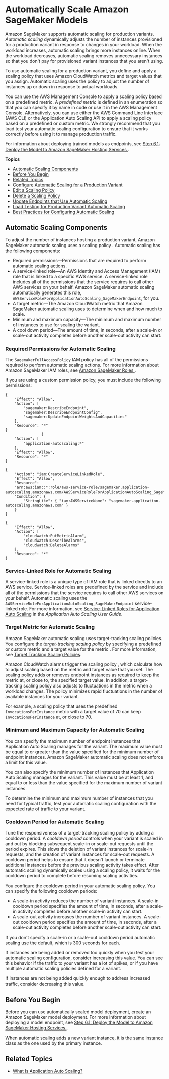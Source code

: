 # Automatically Scale Amazon SageMaker Models<a name="endpoint-auto-scaling"></a>

Amazon SageMaker supports automatic scaling for production variants\. *Automatic scaling* dynamically adjusts the number of instances provisioned for a production variant in response to changes in your workload\. When the workload increases, automatic scaling brings more instances online\. When the workload decreases, automatic scaling removes unnecessary instances so that you don't pay for provisioned variant instances that you aren't using\.

To use automatic scaling for a production variant, you define and apply a scaling policy that uses Amazon CloudWatch metrics and target values that you assign\. Automatic scaling uses the policy to adjust the number of instances up or down in response to actual workloads\.

You can use the AWS Management Console to apply a scaling policy based on a predefined metric\. A *predefined metric* is defined in an enumeration so that you can specify it by name in code or use it in the AWS Management Console\. Alternatively, you can use either the AWS Command Line Interface \(AWS CLI\) or the Application Auto Scaling API to apply a scaling policy based on a predefined or custom metric\. We strongly recommend that you load test your automatic scaling configuration to ensure that it works correctly before using it to manage production traffic\.

For information about deploying trained models as endpoints, see [Step 6\.1: Deploy the Model to Amazon SageMaker Hosting Services ](ex1-deploy-model.md)\. 

**Topics**
+ [Automatic Scaling Components](#endpoint-auto-scaling-policy)
+ [Before You Begin](#endpoint-auto-scaling-target-byb)
+ [Related Topics](#w4aac23c19c21)
+ [Configure Automatic Scaling for a Production Variant](endpoint-auto-scaling-add-policy.md)
+ [Edit a Scaling Policy](endpoint-auto-scaling-edit.md)
+ [Delete a Scaling Policy](endpoint-auto-scaling-delete.md)
+ [Update Endpoints that Use Automatic Scaling](endpoint-scaling-update.md)
+ [Load Testing for Production Variant Automatic Scaling](endpoint-scaling-loadtest.md)
+ [Best Practices for Configuring Automatic Scaling](endpoint-auto-scaling-considerations.md)

## Automatic Scaling Components<a name="endpoint-auto-scaling-policy"></a>

To adjust the number of instances hosting a production variant, Amazon SageMaker automatic scaling uses a scaling policy \. Automatic scaling has the following components:
+ Required permissions—Permissions that are required to perform automatic scaling actions\.
+ A service\-linked role—An AWS Identity and Access Management \(IAM\) role that is linked to a specific AWS service\. A service\-linked role includes all of the permissions that the service requires to call other AWS services on your behalf\. Amazon SageMaker automatic scaling automatically generates this role, `AWSServiceRoleForApplicationAutoScaling_SageMakerEndpoint`, for you\.
+ A target metric—The Amazon CloudWatch metric that Amazon SageMaker automatic scaling uses to determine when and how much to scale\.
+ Minimum and maximum capacity—The minimum and maximum number of instances to use for scaling the variant\.
+ A cool down period—The amount of time, in seconds, after a scale\-in or scale\-out activity completes before another scale\-out activity can start\.

### Required Permissions for Automatic Scaling<a name="endpoint-auto-scaling-permissions"></a>

The `SagemakerFullAccessPolicy` IAM policy has all of the permissions required to perform automatic scaling actions\. For more information about Amazon SageMaker IAM roles, see [Amazon SageMaker Roles ](sagemaker-roles.md)\. 

If you are using a custom permission policy, you must include the following permissions:

```
{ 
	"Effect": "Allow", 
	"Action": [ 
		"sagemaker:DescribeEndpoint", 
		"sagemaker:DescribeEndpointConfig", 
		"sagemaker:UpdateEndpointWeightsAndCapacities" 
	], 
	"Resource": "*"  
}
                {
    "Action": [
        "application-autoscaling:*"
    ],
    "Effect": "Allow",
    "Resource": "*"
}

{
	"Action": "iam:CreateServiceLinkedRole",
	"Effect": "Allow",
	"Resource":
	"arn:aws:iam::*:role/aws-service-role/sagemaker.application-autoscaling.amazonaws.com/AWSServiceRoleForApplicationAutoScaling_SageMakerEndpoint",
	"Condition": {
		"StringLike": { "iam:AWSServiceName": "sagemaker.application-autoscaling.amazonaws.com"	}
	}
}

{ 
	"Effect": "Allow", 
	"Action": [ 
		"cloudwatch:PutMetricAlarm", 
		"cloudwatch:DescribeAlarms", 
		"cloudwatch:DeleteAlarms" 
	], 
	"Resource": "*" 
}
```

### Service\-Linked Role for Automatic Scaling<a name="endpoint-auto-scaling-slr"></a>

A service\-linked role is a unique type of IAM role that is linked directly to an AWS service\. Service\-linked roles are predefined by the service and include all of the permissions that the service requires to call other AWS services on your behalf\. Automatic scaling uses the `AWSServiceRoleForApplicationAutoScaling_SageMakerEndpoint` service\-linked role\. For more information, see [Service\-Linked Roles for Application Auto Scaling](https://docs.aws.amazon.com/autoscaling/application/userguide/application-auto-scaling-service-linked-roles.html) in the *Application Auto Scaling User Guide*\.

### Target Metric for Automatic Scaling<a name="endpoint-auto-scaling-target-metric"></a>

Amazon SageMaker automatic scaling uses target\-tracking scaling policies\. You configure the *target\-tracking scaling policy* by specifying a predefined or custom metric and a target value for the metric \. For more information, see [Target Tracking Scaling Policies](https://docs.aws.amazon.com//autoscaling/application/userguide/application-auto-scaling-target-tracking.html)\. 

Amazon CloudWatch alarms trigger the scaling policy , which calculate how to adjust scaling based on the metric and target value that you set\. The scaling policy adds or removes endpoint instances as required to keep the metric at, or close to, the specified target value\. In addition, a target\-tracking scaling policy also adjusts to fluctuations in the metric when a workload changes\. The policy minimizes rapid fluctuations in the number of available instances for your variant\.

For example, a scaling policy that uses the predefined `InvocationsPerInstance` metric with a target value of 70 can keep `InvocationsPerInstance` at, or close to 70\.

### Minimum and Maximum Capacity for Automatic Scaling<a name="endpoint-auto-scaling-target-capacity"></a>

You can specify the maximum number of endpoint instances that Application Auto Scaling manages for the variant\. The maximum value must be equal to or greater than the value specified for the minimum number of endpoint instances\. Amazon SageMaker automatic scaling does not enforce a limit for this value\.

You can also specify the minimum number of instances that Application Auto Scaling manages for the variant\. This value must be at least 1, and equal to or less than the value specified for the maximum number of variant instances\.

To determine the minimum and maximum number of instances that you need for typical traffic, test your automatic scaling configuration with the expected rate of traffic to your variant\.

### Cooldown Period for Automatic Scaling<a name="endpoint-auto-scaling-target-cooldown"></a>

Tune the responsiveness of a target\-tracking scaling policy by adding a cooldown period\. A *cooldown period* controls when your variant is scaled in and out by blocking subsequent scale\-in or scale\-out requests until the period expires\. This slows the deletion of variant instances for scale\-in requests, and the creation of variant instances for scale\-out requests\. A cooldown period helps to ensure that it doesn't launch or terminate additional instances before the previous scaling activity takes effect\. After automatic scaling dynamically scales using a scaling policy, it waits for the cooldown period to complete before resuming scaling activities\.

You configure the cooldown period in your automatic scaling policy\. You can specify the following cooldown periods:
+ A scale\-in activity reduces the number of variant instances\. A scale\-in cooldown period specifies the amount of time, in seconds, after a scale\-in activity completes before another scale\-in activity can start\. 
+ A scale\-out activity increases the number of variant instances\. A scale\-out cooldown period specifies the amount of time, in seconds, after a scale\-out activity completes before another scale\-out activity can start\. 

If you don't specify a scale\-in or a scale\-out cooldown period automatic scaling use the default, which is 300 seconds for each\.

 If instances are being added or removed too quickly when you test your automatic scaling configuration, consider increasing this value\. You can see this behavior if the traffic to your variant has a lot of spikes, or if you have multiple automatic scaling policies defined for a variant\.

If instances are not being added quickly enough to address increased traffic, consider decreasing this value\.

## Before You Begin<a name="endpoint-auto-scaling-target-byb"></a>

Before you can use automatically scaled model deployment, create an Amazon SageMaker model deployment\. For more information about deploying a model endpoint, see [Step 6\.1: Deploy the Model to Amazon SageMaker Hosting Services ](ex1-deploy-model.md)\.

When automatic scaling adds a new variant instance, it is the same instance class as the one used by the primary instance\.

## Related Topics<a name="w4aac23c19c21"></a>
+ [What Is Application Auto Scaling?](https://docs.aws.amazon.com//autoscaling/application/userguide/what-is-application-auto-scaling.html)